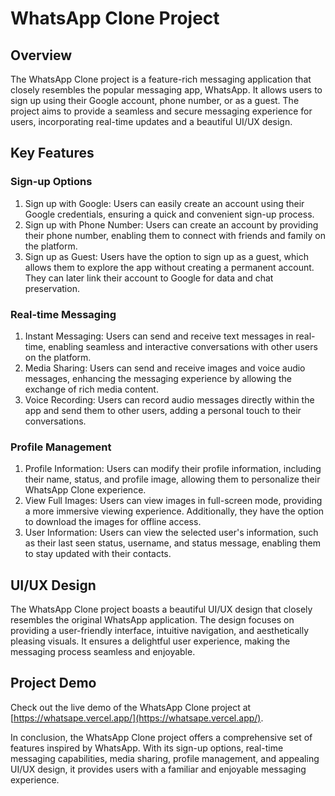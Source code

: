 # WhatsApp Clone Project

## Overview
The WhatsApp Clone project is a feature-rich messaging application that closely resembles the popular messaging app, WhatsApp. It allows users to sign up using their Google account, phone number, or as a guest. The project aims to provide a seamless and secure messaging experience for users, incorporating real-time updates and a beautiful UI/UX design.

## Key Features

### Sign-up Options
1. Sign up with Google: Users can easily create an account using their Google credentials, ensuring a quick and convenient sign-up process.
2. Sign up with Phone Number: Users can create an account by providing their phone number, enabling them to connect with friends and family on the platform.
3. Sign up as Guest: Users have the option to sign up as a guest, which allows them to explore the app without creating a permanent account. They can later link their account to Google for data and chat preservation.

### Real-time Messaging
1. Instant Messaging: Users can send and receive text messages in real-time, enabling seamless and interactive conversations with other users on the platform.
2. Media Sharing: Users can send and receive images and voice audio messages, enhancing the messaging experience by allowing the exchange of rich media content.
3. Voice Recording: Users can record audio messages directly within the app and send them to other users, adding a personal touch to their conversations.

### Profile Management
1. Profile Information: Users can modify their profile information, including their name, status, and profile image, allowing them to personalize their WhatsApp Clone experience.
2. View Full Images: Users can view images in full-screen mode, providing a more immersive viewing experience. Additionally, they have the option to download the images for offline access.
3. User Information: Users can view the selected user's information, such as their last seen status, username, and status message, enabling them to stay updated with their contacts.

## UI/UX Design
The WhatsApp Clone project boasts a beautiful UI/UX design that closely resembles the original WhatsApp application. The design focuses on providing a user-friendly interface, intuitive navigation, and aesthetically pleasing visuals. It ensures a delightful user experience, making the messaging process seamless and enjoyable.

## Project Demo
Check out the live demo of the WhatsApp Clone project at [https://whatsape.vercel.app/](https://whatsape.vercel.app/).

In conclusion, the WhatsApp Clone project offers a comprehensive set of features inspired by WhatsApp. With its sign-up options, real-time messaging capabilities, media sharing, profile management, and appealing UI/UX design, it provides users with a familiar and enjoyable messaging experience.
